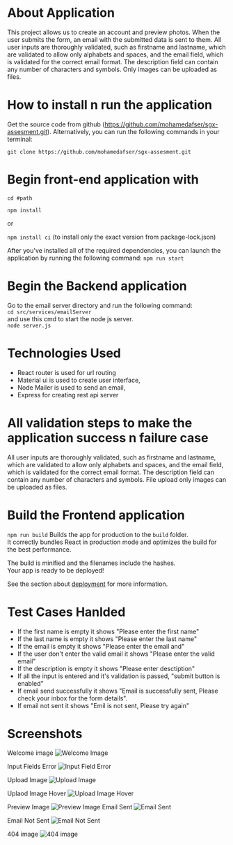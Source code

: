 # About Application
This project allows us to create an account and preview photos. When the user submits the form, an email with the submitted data is sent to them. All user inputs are thoroughly validated, such as firstname and lastname, which are validated to allow only alphabets and spaces, and the email field, which is validated for the correct email format. The description field can contain any number of characters and symbols. Only images can be uploaded as files.

# How to install n run the application

Get the source code from github (https://github.com/mohamedafser/sgx-assesment.git). Alternatively, you can run the following commands in your terminal: 

`git clone https://github.com/mohamedafser/sgx-assesment.git`

# Begin front-end application with 
`cd #path` 

`npm install`
        
 or

`npm install ci`
 (to install only the exact version from package-lock.json)

After you've installed all of the required dependencies, you can launch the application by running the following command: 
`npm run start`

# Begin the Backend application
Go to the email server directory and run the following command: </br>
`cd src/services/emailServer` </br>
 and use this cmd to start the node js server. </br>
`node server.js`

# Technologies Used
* React router is used for url routing
* Material ui is used to create user interface,
* Node Mailer is used to send an email,
* Express for creating rest api server

# All validation steps to make the application success n failure case
All user inputs are thoroughly validated, such as 
firstname and lastname, which are validated to allow only alphabets and spaces, and the
email field, which is validated for the correct email format. 
The description field can contain any number of characters and symbols. 
File upload only images can be uploaded as files.

# Build the Frontend application
`npm run build`
Builds the app for production to the `build` folder.\
It correctly bundles React in production mode and optimizes the build for the best performance.

The build is minified and the filenames include the hashes.\
Your app is ready to be deployed!

See the section about [deployment](https://facebook.github.io/create-react-app/docs/deployment) for more information.

# Test Cases Hanlded
* If the first name is empty it shows "Please enter the first name"
* If the last name is empty it shows "Please enter the last name"
* If the email is empty it shows "Please enter the email and"
* If the user don't enter the valid email it shows "Please enter the valid email"
* If the description is empty it shows "Please enter desctiption"
* If all the input is entered and it's validation is passed, "submit button is enabled"
* If email send successfully it shows "Email is successfully sent, Please check your inbox for the form details".
* If email not sent it shows "Emil is not sent, Please try again"

# Screenshots
Welcome image
![Welcome Image](screenshots/welcome-screen.png)

Input Fields Error
![Input Field Error](screenshots/field-error.png)

Upload Image
![Upload Image](screenshots/upload-image.png)

Uplaod Image Hover
![Upload Image Hover](screenshots/upload-image-hover.png)

Preview Image 
![Preview Image](screenshots/preview-image.png)
Email Sent
![Email Sent](screenshots/email-sent.png)

Email Not Sent
![Email Not Sent](screenshots/email-not-send.png)

404 image
![404 image](screenshots/404.png)
